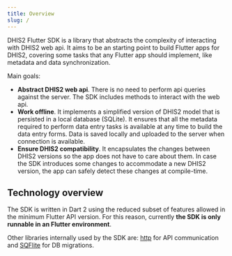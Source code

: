 ```yaml
---
title: Overview
slug: /
---
```


DHIS2 Flutter SDK is a library that abstracts the complexity of interacting with DHIS2 web api. It aims to be an starting point to build Flutter apps for DHIS2, covering some tasks that any Flutter app should implement, like metadata and data synchronization.

Main goals:

- **Abstract DHIS2 web api**. There is no need to perform api queries against the server. The SDK includes methods to interact with the web api.
- **Work offline**. It implements a simplified version of DHIS2 model that is persisted in a local database (SQLite). It ensures that all the metadata required to perform data entry tasks is available at any time to build the data entry forms. Data is saved locally and uploaded to the server when connection is available.
- **Ensure DHIS2 compatibility**. It encapsulates the changes between DHIS2 versions so the app does not have to care about them. In case the SDK introduces some changes to accommodate a new DHIS2 version, the app can safely detect these changes at compile-time.

## Technology overview

<!--Data-Run-Mobile-SECTION-ID:technology_overview-->

The SDK is written in Dart 2 using the reduced subset of features allowed in the minimum Flutter API version. For this reason, currently **the SDK is only runnable in an Flutter environment**.

Other libraries internally used by the SDK are:  [http](https://pub.dev/packages/http) for API communication and [SQFlite](https://pub.dev/packages/sqflite) for DB migrations.